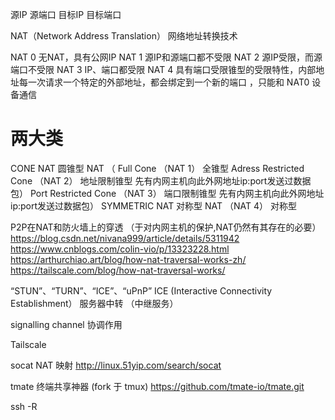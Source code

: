 源IP 源端口 目标IP 目标端口

NAT（Network Address Translation） 网络地址转换技术

NAT 0   无NAT，具有公网IP
NAT 1   源IP和源端口都不受限
NAT 2   源IP受限，而源端口不受限
NAT 3   IP、端口都受限
NAT 4   具有端口受限锥型的受限特性，内部地址每一次请求一个特定的外部地址，都会绑定到一个新的端口 ，只能和 NAT0 设备通信

# 两大类
CONE NAT      圆锥型 NAT  （
    Full Cone                      （NAT 1）  全锥型
    Adress Restricted Cone          （NAT 2） 地址限制锥型  先有内网主机向此外网地址ip:port发送过数据包）
    Port   Restricted  Cone         （NAT 3） 端口限制锥型  先有内网主机向此外网地址ip:port发送过数据包）
SYMMETRIC NAT 对称型 NAT              （NAT 4） 对称型

P2P在NAT和防火墙上的穿透 （于对内网主机的保护,NAT仍然有其存在的必要）
https://blog.csdn.net/nivana999/article/details/5311942
https://www.cnblogs.com/colin-vio/p/13323228.html
https://arthurchiao.art/blog/how-nat-traversal-works-zh/
https://tailscale.com/blog/how-nat-traversal-works/

“STUN”、“TURN”、“ICE”、“uPnP”
ICE (Interactive Connectivity Establishment）
服务器中转 （中继服务）


signalling channel   协调作用

Tailscale

socat NAT 映射
http://linux.51yip.com/search/socat

tmate 终端共享神器 (fork 于 tmux)
https://github.com/tmate-io/tmate.git

ssh -R
